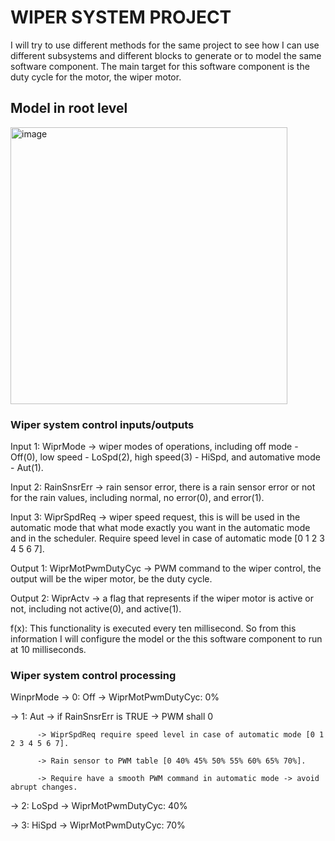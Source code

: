 # WIPER SYSTEM PROJECT
I will try to use different methods for the same project to see how I can use different subsystems and different blocks to generate or to model the same software component. The main target for this software component is the duty cycle for the motor, the wiper motor.

## Model in root level

<img width="443" alt="image" src="https://github.com/user-attachments/assets/dad30621-4aea-45cc-87ca-b9c5f57f7c90">

### Wiper system control inputs/outputs

Input 1: WiprMode -> wiper modes of operations, including off mode - Off(0), low speed - LoSpd(2), high speed(3) - HiSpd, and automative mode - Aut(1).

Input 2: RainSnsrErr -> rain sensor error, there is a rain sensor error or not for the rain values, including normal, no error(0), and error(1).

Input 3: WiprSpdReq -> wiper speed request, this is will be used in the automatic mode that what mode exactly you want in the automatic mode and in the scheduler. Require speed level in case of automatic mode [0 1 2 3 4 5 6 7].

Output 1: WiprMotPwmDutyCyc -> PWM command to the wiper control, the output will be the wiper motor, be the duty cycle.

Output 2: WiprActv -> a flag that represents if the wiper motor is active or not, including not active(0), and active(1).

f(x): This functionality is executed every ten millisecond. So from this information I will configure the model or the this software component to run at 10 milliseconds.

### Wiper system control processing

WinprMode 
-> 0: Off -> WiprMotPwmDutyCyc: 0%

-> 1: Aut -> if RainSnsrErr is TRUE -> PWM shall 0
          
          -> WiprSpdReq require speed level in case of automatic mode [0 1 2 3 4 5 6 7].
                    
          -> Rain sensor to PWM table [0 40% 45% 50% 55% 60% 65% 70%].
                    
          -> Require have a smooth PWM command in automatic mode -> avoid abrupt changes.
                    
-> 2: LoSpd -> WiprMotPwmDutyCyc: 40%
          
-> 3: HiSpd -> WiprMotPwmDutyCyc: 70%
